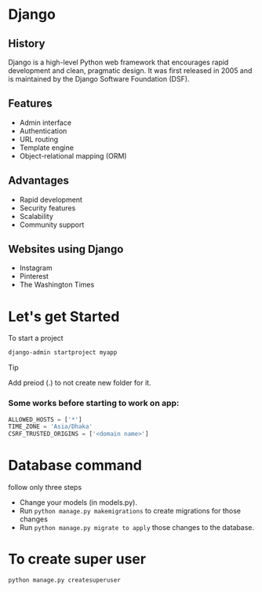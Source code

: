 # Django

## History

Django is a high-level Python web framework that encourages rapid development and clean, pragmatic design. It was first released in 2005 and is maintained by the Django Software Foundation (DSF).

## Features

- Admin interface
- Authentication
- URL routing
- Template engine
- Object-relational mapping (ORM)

## Advantages

- Rapid development
- Security features
- Scalability
- Community support

## Websites using Django

- Instagram
- Pinterest
- The Washington Times

# Let's get Started
To start a project
```sh
django-admin startproject myapp
```
> [!TIP]
> Add preiod (.) to not create new folder for it.

### Some works before starting to work on app:
```python
ALLOWED_HOSTS = ['*']
TIME_ZONE = 'Asia/Dhaka'
CSRF_TRUSTED_ORIGINS = ['<domain name>']
```

# Database command
follow only three steps
- Change your models (in models.py).
- Run `python manage.py makemigrations` to create migrations for those changes
- Run `python manage.py migrate to apply` those changes to the database.

# To create super user
```sh
python manage.py createsuperuser
```


